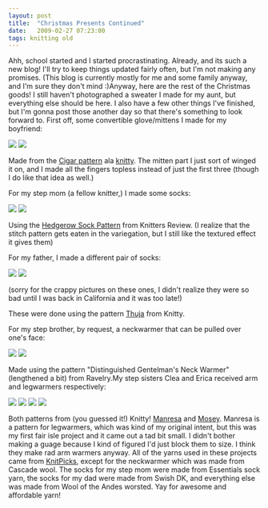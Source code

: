 ```yaml
---
layout: post
title:  "Christmas Presents Continued"
date:   2009-02-27 07:23:00
tags: knitting old
---
```

Ahh, school started and I  started procrastinating. Already, and its such a new blog! I'll try to keep things updated fairly often, but I'm not making any promises. (This blog is currently mostly for me and some family anyway, and I'm sure they don't mind :)Anyway, here are the rest of the  Christmas goods! I still haven't photographed a sweater I made for my aunt, but everything else should be here. I also have a few other things I've finished, but I'm gonna post those another day so that there's something to look forward to. First off, some convertible glove/mittens I made for my boyfriend:

<img src="http://farm2.static.flickr.com/1169/3173421830_05ee3f0bde.jpg">
<img src="http://farm4.static.flickr.com/3428/3173422182_a909a96154.jpg">

Made from the [Cigar pattern](http://knitty.com/ISSUEsummer05/PATTcigar.html) ala [knitty](http://www.knitty.com). The mitten part I just sort of winged it on, and I made all the fingers topless instead of just the first three (though I do like that idea as well.)

For my step mom (a fellow knitter,) I made some socks:

<img  src="http://farm4.static.flickr.com/3464/3173420726_21d5e77fb3.jpg">
<img  src="http://farm4.static.flickr.com/3352/3172588425_a1fe9129e4.jpg">

Using the [Hedgerow Sock Pattern](http://www.knittersreview.com/article_how_to.asp?article=review/profile/070823_a.asp) from Knitters Review. (I realize that the stitch pattern gets eaten in the variegation, but I still like the textured effect it gives them)

For my father, I made a different pair of socks:


<img  src="http://farm2.static.flickr.com/1172/3173421356_e7a1b70413.jpg?v=0">
<img  src="http://farm4.static.flickr.com/3108/3173421478_e5cd6f1044.jpg?v=0">

(sorry for the crappy pictures on these ones, I didn't realize they were so bad until I was back in California and it was too late!)

These were done using the pattern [Thuja](http://www.knitty.com/ISSUEwinter05/PATTthuja.html) from Knitty.

For my step brother, by request, a neckwarmer that can be pulled over one's face:

<img src="http://farm4.static.flickr.com/3369/3293826595_c4bf881d2c.jpg?v=0">
<img src="http://farm4.static.flickr.com/3325/3294651970_d60971105d.jpg?v=0">

Made using the pattern "Distinguished Gentelman's Neck Warmer" (lengthened a bit) from Ravelry.My step sisters Clea and Erica received arm and legwarmers respectively:

<img  src="http://farm4.static.flickr.com/3635/3294652166_239c467e87.jpg?v=0">
<img src="http://farm4.static.flickr.com/3442/3294652218_557851a86f.jpg?v=0">
<img src="http://farm2.static.flickr.com/1098/3173419692_f19eb7203d.jpg?v=1231225212">
<img src="http://farm4.static.flickr.com/3257/3172587565_af15a3a2f2.jpg?v=1231225225">

Both patterns from (you guessed it!) Knitty! [Manresa](http://knitty.com/ISSUEsummer06/PATTmanresa.html) and [Mosey](http://knitty.com/ISSUEspring08/PATTmosey.html). Manresa is a pattern for legwarmers,  which was kind of my original intent, but this was my first fair isle project and it came out a tad bit small. I didn't bother making a guage because I kind of figured I'd just block them to size. I think they make rad arm warmers anyway. All of the yarns used in these projects came from [KnitPicks](http://www.knitpicks.com/), except for the neckwarmer which was made from Cascade wool. The socks for my step mom were made from Essentials sock yarn, the socks for my dad were made from Swish DK, and everything else was made from Wool of the Andes worsted. Yay for awesome and affordable yarn!
